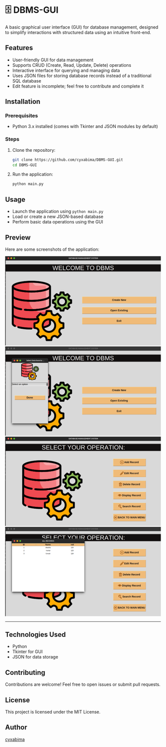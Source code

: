 # 🗄️ DBMS-GUI

A basic graphical user interface (GUI) for database management, designed to simplify interactions with structured data using an intuitive front-end.

## Features
- User-friendly GUI for data management
- Supports CRUD (Create, Read, Update, Delete) operations
- Interactive interface for querying and managing data
- Uses JSON files for storing database records instead of a traditional SQL database
- Edit feature is incomplete; feel free to contribute and complete it

## Installation

### Prerequisites
- Python 3.x installed (comes with Tkinter and JSON modules by default)

### Steps
1. Clone the repository:
   ```sh
   git clone https://github.com/cyxabima/DBMS-GUI.git
   cd DBMS-GUI
   ```
2. Run the application:
   ```sh
   python main.py
   ```

## Usage
- Launch the application using `python main.py`
- Load or create a new JSON-based database
- Perform basic data operations using the GUI

## Preview
Here are some screenshots of the application:

![Main Interface](images/Screenshot%20from%202025-03-21%2019-37-32.png)
![Select DataBase](/images/Screenshot%20from%202025-03-21%2019-37-41.png)
![DB Options](/images/Screenshot%20from%202025-03-21%2019-37-51.png)
![View all Record](/images/Screenshot%20from%202025-03-21%2019-38-44.png)

---

## Technologies Used
- Python
- Tkinter for GUI
- JSON for data storage

## Contributing
Contributions are welcome! Feel free to open issues or submit pull requests.

## License
This project is licensed under the MIT License.

## Author
[cyxabima](https://github.com/cyxabima)

